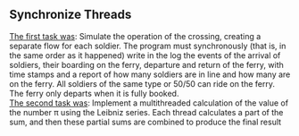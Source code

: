 ## Synchronize Threads
[The first task was](lab8.cpp): Simulate the operation of the crossing, creating a separate flow for each soldier. The program must synchronously (that is, in the same order as it happened) write in the log the events of the arrival of soldiers, their boarding on the ferry, departure and return of the ferry, with time stamps and a report of how many soldiers are in line and how many are on the ferry. All soldiers of the same type or 50/50 can ride on the ferry. The ferry only departs when it is fully booked.
<br>[The second task was](lab8_pi.cpp): Implement a multithreaded calculation of the value of the number π using the Leibniz series. Each thread calculates a part of the sum, and then these partial sums are combined to produce the final result
